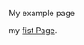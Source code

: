 

My example page

my [fist Page](https://github.com/curran/screencasts/tree/gh-pages/introToGitHub).


